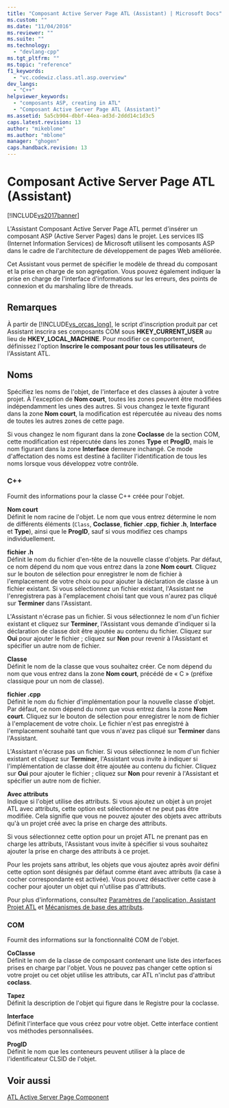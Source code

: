 ```yaml
---
title: "Composant Active Server Page ATL (Assistant) | Microsoft Docs"
ms.custom: ""
ms.date: "11/04/2016"
ms.reviewer: ""
ms.suite: ""
ms.technology: 
  - "devlang-cpp"
ms.tgt_pltfrm: ""
ms.topic: "reference"
f1_keywords: 
  - "vc.codewiz.class.atl.asp.overview"
dev_langs: 
  - "C++"
helpviewer_keywords: 
  - "composants ASP, creating in ATL"
  - "Composant Active Server Page ATL (Assistant)"
ms.assetid: 5a5cb904-dbbf-44ea-ad3d-2ddd14c1d3c5
caps.latest.revision: 13
author: "mikeblome"
ms.author: "mblome"
manager: "ghogen"
caps.handback.revision: 13
---
```

# Composant Active Server Page ATL (Assistant)
[!INCLUDE[vs2017banner](../../assembler/inline/includes/vs2017banner.md)]

L'Assistant Composant Active Server Page ATL permet d'insérer un composant ASP \(Active Server Pages\) dans le projet.  Les services IIS \(Internet Information Services\) de Microsoft utilisent les composants ASP dans le cadre de l'architecture de développement de pages Web améliorée.  
  
 Cet Assistant vous permet de spécifier le modèle de thread du composant et la prise en charge de son agrégation.  Vous pouvez également indiquer la prise en charge de l'interface d'informations sur les erreurs, des points de connexion et du marshaling libre de threads.  
  
## Remarques  
 À partir de [!INCLUDE[vs_orcas_long](../../atl/reference/includes/vs_orcas_long_md.md)], le script d'inscription produit par cet Assistant inscrira ses composants COM sous **HKEY\_CURRENT\_USER** au lieu de **HKEY\_LOCAL\_MACHINE**.  Pour modifier ce comportement, définissez l'option **Inscrire le composant pour tous les utilisateurs** de l'Assistant ATL.  
  
## Noms  
 Spécifiez les noms de l'objet, de l'interface et des classes à ajouter à votre projet.  À l'exception de **Nom court**, toutes les zones peuvent être modifiées indépendamment les unes des autres.  Si vous changez le texte figurant dans la zone **Nom court**, la modification est répercutée au niveau des noms de toutes les autres zones de cette page.  
  
 Si vous changez le nom figurant dans la zone **Coclasse** de la section COM, cette modification est répercutée dans les zones **Type** et **ProgID**, mais le nom figurant dans la zone **Interface** demeure inchangé.  Ce mode d'affectation des noms est destiné à faciliter l'identification de tous les noms lorsque vous développez votre contrôle.  
  
### C\+\+  
 Fournit des informations pour la classe C\+\+ créée pour l'objet.  
  
 **Nom court**  
 Définit le nom racine de l'objet.  Le nom que vous entrez détermine le nom de différents éléments \(`Class`, **Coclasse**, **fichier .cpp**, **fichier .h**, **Interface** et **Type**\), ainsi que le **ProgID**, sauf si vous modifiez ces champs individuellement.  
  
 **fichier .h**  
 Définit le nom du fichier d'en\-tête de la nouvelle classe d'objets.  Par défaut, ce nom dépend du nom que vous entrez dans la zone **Nom court**.  Cliquez sur le bouton de sélection pour enregistrer le nom de fichier à l'emplacement de votre choix ou pour ajouter la déclaration de classe à un fichier existant.  Si vous sélectionnez un fichier existant, l'Assistant ne l'enregistrera pas à l'emplacement choisi tant que vous n'aurez pas cliqué sur **Terminer** dans l'Assistant.  
  
 L'Assistant n'écrase pas un fichier.  Si vous sélectionnez le nom d'un fichier existant et cliquez sur **Terminer**, l'Assistant vous demande d'indiquer si la déclaration de classe doit être ajoutée au contenu du fichier.  Cliquez sur **Oui** pour ajouter le fichier ; cliquez sur **Non** pour revenir à l'Assistant et spécifier un autre nom de fichier.  
  
 **Classe**  
 Définit le nom de la classe que vous souhaitez créer.  Ce nom dépend du nom que vous entrez dans la zone **Nom court**, précédé de « C » \(préfixe classique pour un nom de classe\).  
  
 **fichier .cpp**  
 Définit le nom du fichier d'implémentation pour la nouvelle classe d'objet.  Par défaut, ce nom dépend du nom que vous entrez dans la zone **Nom court**.  Cliquez sur le bouton de sélection pour enregistrer le nom de fichier à l'emplacement de votre choix.  Le fichier n'est pas enregistré à l'emplacement souhaité tant que vous n'avez pas cliqué sur **Terminer** dans l'Assistant.  
  
 L'Assistant n'écrase pas un fichier.  Si vous sélectionnez le nom d'un fichier existant et cliquez sur **Terminer**, l'Assistant vous invite à indiquer si l'implémentation de classe doit être ajoutée au contenu du fichier.  Cliquez sur **Oui** pour ajouter le fichier ; cliquez sur **Non** pour revenir à l'Assistant et spécifier un autre nom de fichier.  
  
 **Avec attributs**  
 Indique si l'objet utilise des attributs.  Si vous ajoutez un objet à un projet ATL avec attributs, cette option est sélectionnée et ne peut pas être modifiée.  Cela signifie que vous ne pouvez ajouter des objets avec attributs qu'à un projet créé avec la prise en charge des attributs.  
  
 Si vous sélectionnez cette option pour un projet ATL ne prenant pas en charge les attributs, l'Assistant vous invite à spécifier si vous souhaitez ajouter la prise en charge des attributs à ce projet.  
  
 Pour les projets sans attribut, les objets que vous ajoutez après avoir défini cette option sont désignés par défaut comme étant avec attributs \(la case à cocher correspondante est activée\).  Vous pouvez désactiver cette case à cocher pour ajouter un objet qui n'utilise pas d'attributs.  
  
 Pour plus d'informations, consultez [Paramètres de l'application, Assistant Projet ATL](../../atl/reference/application-settings-atl-project-wizard.md) et [Mécanismes de base des attributs](../../windows/basic-mechanics-of-attributes.md).  
  
### COM  
 Fournit des informations sur la fonctionnalité COM de l'objet.  
  
 **CoClasse**  
 Définit le nom de la classe de composant contenant une liste des interfaces prises en charge par l'objet.  Vous ne pouvez pas changer cette option si votre projet ou cet objet utilise les attributs, car ATL n'inclut pas d'attribut **coclass**.  
  
 **Tapez**  
 Définit la description de l'objet qui figure dans le Registre pour la coclasse.  
  
 **Interface**  
 Définit l'interface que vous créez pour votre objet.  Cette interface contient vos méthodes personnalisées.  
  
 **ProgID**  
 Définit le nom que les conteneurs peuvent utiliser à la place de l'identificateur CLSID de l'objet.  
  
## Voir aussi  
 [ATL Active Server Page Component](../../atl/reference/adding-an-atl-active-server-page-component.md)